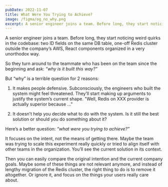 ```yaml
---
pubDate: 2022-11-07
title: What Were You Trying to Achieve?
image: /figma/og_no_why.png
excerpt: A senior engineer joins a team. Before long, they start noticing weird quirks in the codebase…
---
```


A senior engineer joins a team. Before long, they start noticing weird quirks in the codebase: two ID fields on the same DB table, one-off Redis cluster outside the company’s AWS, React components organized in a very unorthodox way.

So they turn around to the teammate who has been on the team since the beginning and ask: _“why is it built this way?”_

But “why” is a terrible question for 2 reasons:

1. It makes people defensive. Subconsciously, the engineers who built the system might feel threatened. They’ll start making up arguments to justify the system’s current shape. "Well, Redis on XXX provider is actually superior because …"

2. It doesn’t help you decide what to do with the system. Is it still the best solution or should you do something about it?

Here’s a better question: _“what were you trying to achieve?”_

It focuses on the intent, not the means of getting there. Maybe the team was trying to scale this experiment really quickly or tried to align itself with other teams in the organization. You’ll see the current solution in its context.

Then you can easily compare the original intention and the current company goals. Maybe some of these things are not relevant anymore, and instead of lengthy migration of the Redis cluster, the right thing to do is to remove it altogether. Or ignore it, and focus on the things your users really care about.
